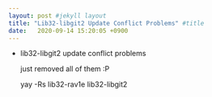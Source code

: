 ```yaml
---
layout: post #jekyll layout
title: "Lib32-libgit2 Update Conflict Problems" #title 
date:   2020-09-14 15:20:05 +0900                 
---
```


-   lib32-libgit2 update conflict problems

    just removed all of them :P 

    yay -Rs lib32-rav1e lib32-libgit2

